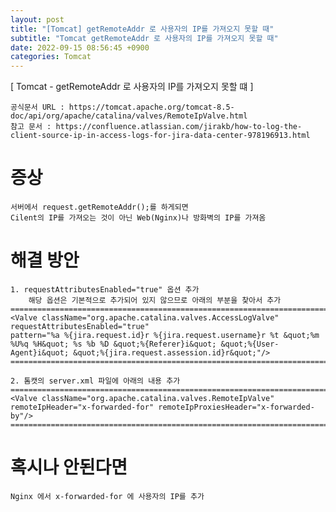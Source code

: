```yaml
---
layout: post
title: "[Tomcat] getRemoteAddr 로 사용자의 IP를 가져오지 못할 때"
subtitle: "Tomcat getRemoteAddr 로 사용자의 IP를 가져오지 못할 때"
date: 2022-09-15 08:56:45 +0900
categories: Tomcat
---
```

[ Tomcat - getRemoteAddr 로 사용자의 IP를 가져오지 못할 떄 ]

	공식문서 URL : https://tomcat.apache.org/tomcat-8.5-doc/api/org/apache/catalina/valves/RemoteIpValve.html
	참고 문서 : https://confluence.atlassian.com/jirakb/how-to-log-the-client-source-ip-in-access-logs-for-jira-data-center-978196913.html
	

# 증상
	서버에서 request.getRemoteAddr();를 하게되면
	Cilent의 IP를 가져오는 것이 아닌 Web(Nginx)나 방화벽의 IP를 가져옴
	
# 해결 방안
	
	1. requestAttributesEnabled="true" 옵션 추가
		해당 옵션은 기본적으로 추가되어 있지 않으므로 아래의 부분을 찾아서 추가
	==================================================================================================================================================
	<Valve className="org.apache.catalina.valves.AccessLogValve"
	requestAttributesEnabled="true"
	pattern="%a %{jira.request.id}r %{jira.request.username}r %t &quot;%m %U%q %H&quot; %s %b %D &quot;%{Referer}i&quot; &quot;%{User-Agent}i&quot; &quot;%{jira.request.assession.id}r&quot;"/>	
	==================================================================================================================================================
	
	2. 톰캣의 server.xml 파일에 아래의 내용 추가
	==================================================================================================================================================
	<Valve className="org.apache.catalina.valves.RemoteIpValve" remoteIpHeader="x-forwarded-for" remoteIpProxiesHeader="x-forwarded-by"/>
	==================================================================================================================================================


# 혹시나 안된다면	
	Nginx 에서 x-forwarded-for 에 사용자의 IP를 추가
	


